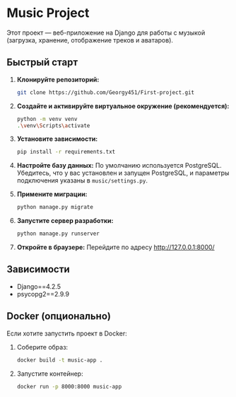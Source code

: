# Music Project

Этот проект — веб-приложение на Django для работы с музыкой (загрузка, хранение, отображение треков и аватаров).

## Быстрый старт

1. **Клонируйте репозиторий:**
   ```sh
   git clone https://github.com/Georgy451/First-project.git

   ```

2. **Создайте и активируйте виртуальное окружение (рекомендуется):**
   ```sh
   python -m venv venv
   .\venv\Scripts\activate
   ```

3. **Установите зависимости:**
   ```sh
   pip install -r requirements.txt
   ```

4. **Настройте базу данных:**
   По умолчанию используется PostgreSQL. Убедитесь, что у вас установлен и запущен PostgreSQL, и параметры подключения указаны в `music/settings.py`.

5. **Примените миграции:**
   ```sh
   python manage.py migrate
   ```

6. **Запустите сервер разработки:**
   ```sh
   python manage.py runserver
   ```

7. **Откройте в браузере:**
   Перейдите по адресу http://127.0.0.1:8000/

## Зависимости

- Django==4.2.5
- psycopg2==2.9.9

## Docker (опционально)

Если хотите запустить проект в Docker:

1. Соберите образ:
   ```sh
   docker build -t music-app .
   ```
2. Запустите контейнер:
   ```sh
   docker run -p 8000:8000 music-app
   ```
